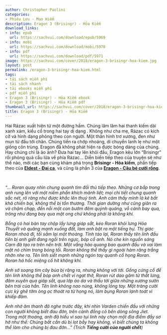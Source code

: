 ```yaml
---
author: Christopher Paolini
categories:
- Phiêu Lưu - Mạo Hiểm
description: Eragon 3 (Brisingr) - Hỏa Kiếm
download_links:
- info: epub
  url: https://sachvui.com/download/epub/5969
- info: mobi
  url: https://sachvui.com/download/mobi/5970
- info: pdf
  url: https://sachvui.com/download/pdf/5971
image: https://sachvui.com/cover/2018/eragon-3-brisingr-hoa-kiem.jpg
layout: post
permalink: /eragon-3-brisingr-hoa-kiem.html
tags:
- tải sách miễn phí
- tải sách nhanh
- tải ebooks miễn phí
- pdf miễn phí
- Eragon 3 (Brisingr) - Hỏa Kiếm ebook
- Eragon 3 (Brisingr) - Hỏa Kiếm pdf
thumbnail_url: https://sachvui.com/cover/2018/eragon-3-brisingr-hoa-kiem.jpg
title: Eragon 3 (Brisingr) - Hỏa Kiếm
---
```


 <div class="item-desc text-justify"> <p>Hai Rázac xuất hiện từ một đường hầm. Chúng lăm lăm hai thanh kiếm dài xanh xám, kiểu cổ trong hai tay dị dạng . Không như cha mẹ, Rázac có kích cỡ và hình dạng phỏng theo con người. Một thân hình trơ xương, đen như mun từ đầu tới chân. Chúng tiến ra chớp nhoáng, di chuyển lanh lẹ như một giống côn trùng. Eragon đã không phát hiện ra được bóng dáng của chúng. Hay chúng chỉ là ảo ảnh? Đưa hai tay lên khỏi đầu, Eragon kêu lớn “Brisingr” rồi phóng quả cầu lửa về phía Rázac… Diễn biến tiếp theo của truyện sẽ như thế nào, mời các bạn cùng khám phá trong <strong>Brisingr - Hỏa kiếm</strong>, phần tiếp theo của <strong><a target="_blank" href="https://sachvui.com/ebook/eragon-2-eldest-dai-ca-christopher-paolini.2738.html">Eldest - Đại ca</a></strong>, và cũng là phần 3 của <strong><a target="_blank" href="https://sachvui.com/ebook/eragon-1-cau-be-cuoi-rong-christopher-paolini.2737.html">Eragon - Cậu bé cưỡi rồng</a></strong>.</p><p> </p><p><em>“… Roran quay nhìn chung quanh tìm đối thủ tiếp theo. Những cơ bắp trong anh rung lên với một niềm phấn khích mãnh liệt; mọi chi tiết chung quanh sắc nét, rõ ràng như được khắc lên thuỷ tinh. Anh cảm thấy mình là kẻ bất khả chiến bại, không thể bị tổn thương. Thời gian dường như cũng giãn ra và chậm chạp, đến nỗi một con bướm đêm quýnh quáng, vỗ cánh bay qua, trông như đang bay qua mật ong chứ không phải là không khí.</em></p><p><em>Bỗng có hai bàn tay chộp lấy lưng giáp sắt, kéo Roran khỏi lưng Hỏa Thuyết và quăng mạnh xuống đất, làm anh bật ra một tiếng hự. Thị giác Roran nhoà đi, tối sầm lại một thoáng. Tỉnh táo lại, Roran thấy tên lính đầu tiên bị anh giết đang ngồi trên ngực, bóp cổ anh. Nó che kín nguồn sáng Carn đã tạo ra trên nền trời. Một vầng hào quang bao quanh đầu và vai làm mặt nó chìm trong bóng tối. Roran không thể thấy gì ngoài hàm răng trắng nhởn nhe ra. Tên lính siết mạnh những ngón tay quanh cổ họng Roran. Roran há hốc miệng cố hít không khí.</em></p><p><em>Anh sờ soạng tìm cây búa bị răng ra, nhưng không với tới. Gồng cứng cổ để tên lính không thể bóp anh chết vì ngạt thở, Roran rút dao găm từ thắt lưng, đâm xuyên qua giáp sắt, qua lớp áo da và thấu tới giữa những xương sườn bên trái của hắn. Tên lính không nao núng, không lỏng tay. Một tràng cười cực kỳ ghê tởm òng ọc thoát ra từ họng nó, làm bụng Roran lạnh toát vì khiếp đảm.</em></p><p><em>Anh nhớ âm thanh đã nghe trước đây, khi nhìn Varden chiến đấu với những con người không biết đau đớn, trên cánh đồng cỏ bên dòng sông Jiet. Trong một thoáng, anh đã hiểu vì sao tụi lính này chọn một địa điểm đầy sơ hở như thế: Chúng bất cần dù bị lọt bẫy hay không, vì biết chúng ta không thể làm cho chúng bị đau đớn…” (Trích <strong>Tiếng cười của người chết</strong>)</em></p> </div>